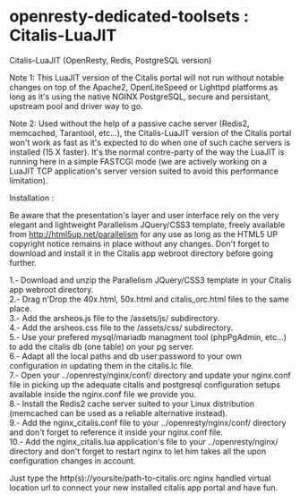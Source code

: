 # openresty-dedicated-toolsets : Citalis-LuaJIT
Citalis-LuaJIT (OpenResty, Redis, PostgreSQL version)

Note 1: This LuaJIT version of the Citalis portal will not run without notable changes on top of the Apache2, OpenLiteSpeed or Lighttpd platforms as long as it's using the native NGINX PostgreSQL, secure and persistant, upstream pool and driver way to go.

Note 2: Used without the help of a passive cache server (Redis2, memcached, Tarantool, etc...), the Citalis-LuaJIT version of the Citalis portal won't work as fast as it's expected to do when one of such cache servers is installed (15 X faster). It's the normal contre-party of the way the LuaJIT is running here in a simple FASTCGI mode (we are actively working on a LuaJIT TCP application's server version suited to avoid this performance limitation).

Installation :

Be aware that the presentation's layer and user interface rely on the very elegant and lightweight Parallelism JQuery/CSS3 template, freely available from http://html5up.net/parallelism for any use as long as the HTML5 UP copyright notice remains in place without any changes. Don't forget to download and install it in the Citalis app webroot directory before going further.

1.- Download and unzip the Parallelism JQuery/CSS3 template in your Citalis app webroot directory.<br />
2.- Drag n'Drop the 40x.html, 50x.html and citalis_orc.html files to the same place.<br />
3.- Add the arsheos.js file to the /assets/js/ subdirectory.<br />
4.- Add the arsheos.css file to the /assets/css/ subdirectory.<br />
5.- Use your prefered mysql/mariadb managment tool (phpPgAdmin, etc...) to add the citalis db (one table) on your pg server.<br />
6.- Adapt all the local paths and db user:password to your own configuration in updating them in the citalis.lc file.<br />
7.- Open your ../openresty/nginx/conf/ directory and update your nginx.conf file in picking up the adequate citalis and postgresql configuration setups available inside the nginx.conf file we provide you.<br />
8.- Install the Redis2 cache server suited to your Linux distribution (memcached can be used as a reliable alternative instead).<br />
9.- Add the nginx_citalis.conf file to your ../openresty/nginx/conf/ directory and don't forget to reference it inside your nginx.conf file.<br />
10.- Add the nginx_citalis.lua application's file to your ../openresty/nginx/ directory and don't forget to restart nginx to let him takes all the upon configuration changes in account.<br />

Just type the http(s)://yoursite/path-to-citalis.orc nginx handled virtual location url to connect your new installed citalis app portal and have fun.
